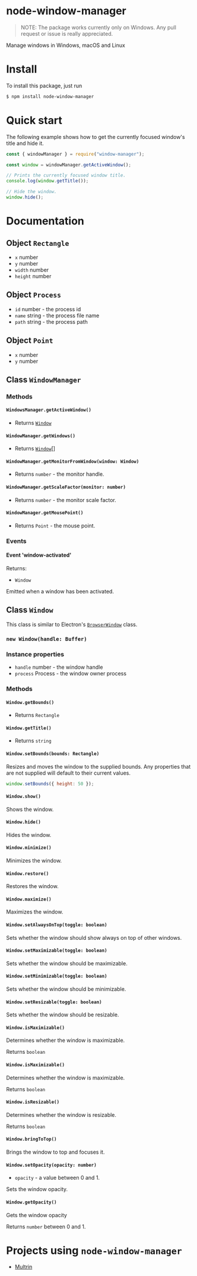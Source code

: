 # node-window-manager

> NOTE: The package works currently only on Windows. Any pull request or issue is really appreciated.

Manage windows in Windows, macOS and Linux

# Install

To install this package, just run

```bash
$ npm install node-window-manager
```

# Quick start

The following example shows how to get the currently focused window's title and hide it.

```javascript
const { windowManager } = require("window-manager");

const window = windowManager.getActiveWindow();

// Prints the currently focused window title.
console.log(window.getTitle());

// Hide the window.
window.hide();
```

# Documentation

## Object `Rectangle`

- `x` number
- `y` number
- `width` number
- `height` number

## Object `Process`

- `id` number - the process id
- `name` string - the process file name
- `path` string - the process path

## Object `Point`

- `x` number
- `y` number

## Class `WindowManager`

### Methods

#### `WindowsManager.getActiveWindow()`

- Returns [`Window`](#class-window)

#### `WindowManager.getWindows()`

- Returns [`Window`](#class-window)[]

#### `WindowManager.getMonitorFromWindow(window: Window)`

- Returns `number` - the monitor handle.

#### `WindowManager.getScaleFactor(monitor: number)`

- Returns `number` - the monitor scale factor.

#### `WindowManager.getMousePoint()`

- Returns `Point` - the mouse point.

### Events

#### Event 'window-activated'

Returns:

- `Window`

Emitted when a window has been activated.

## Class `Window`

This class is similar to Electron's [`BrowserWindow`](https://electronjs.org/docs/api/browser-window) class.

### `new Window(handle: Buffer)`

### Instance properties

- `handle` number - the window handle
- `process` Process - the window owner process

### Methods

#### `Window.getBounds()`

- Returns `Rectangle`

#### `Window.getTitle()`

- Returns `string`

#### `Window.setBounds(bounds: Rectangle)`

Resizes and moves the window to the supplied bounds. Any properties that are not supplied will default to their current values.

```javascript
window.setBounds({ height: 50 });
```

#### `Window.show()`

Shows the window.

#### `Window.hide()`

Hides the window.

#### `Window.minimize()`

Minimizes the window.

#### `Window.restore()`

Restores the window.

#### `Window.maximize()`

Maximizes the window.

#### `Window.setAlwaysOnTop(toggle: boolean)`

Sets whether the window should show always on top of other windows.

#### `Window.setMaximizable(toggle: boolean)`

Sets whether the window should be maximizable.

#### `Window.setMinimizable(toggle: boolean)`

Sets whether the window should be minimizable.

#### `Window.setResizable(toggle: boolean)`

Sets whether the window should be resizable.

#### `Window.isMaximizable()`

Determines whether the window is maximizable.

Returns `boolean`

#### `Window.isMaximizable()`

Determines whether the window is maximizable.

Returns `boolean`

#### `Window.isResizable()`

Determines whether the window is resizable.

Returns `boolean`

#### `Window.bringToTop()`

Brings the window to top and focuses it.

#### `Window.setOpacity(opacity: number)`

- `opacity` - a value between 0 and 1.

Sets the window opacity.

#### `Window.getOpacity()`

Gets the window opacity

Returns `number` between 0 and 1.

# Projects using `node-window-manager`

- [Multrin](https://github.com/sentialx/multrin)
